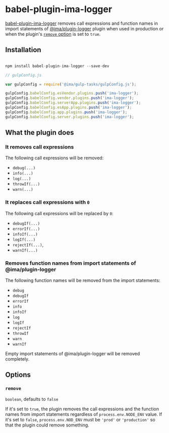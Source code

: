 # babel-plugin-ima-logger

[babel-plugin-ima-logger](https://github.com/seznam/IMA.js-plugins/tree/master/packages/babel-plugin-ima-logger) removes call expressions and function names in import statements of
[@ima/plugin-logger](https://github.com/seznam/IMA.js-plugins/tree/master/packages/plugin-logger) plugin
when used in production or when the plugin's [`remove` option](#remove) is set to `true`.

## Installation

```javascript

npm install babel-plugin-ima-logger --save-dev

```

```javascript
// gulpConfig.js

var gulpConfig = require('@ima/gulp-tasks/gulpConfig.js');

gulpConfig.babelConfig.esVendor.plugins.push('ima-logger');
gulpConfig.babelConfig.vendor.plugins.push('ima-logger');
gulpConfig.babelConfig.serverApp.plugins.push('ima-logger');
gulpConfig.babelConfig.esApp.plugins.push('ima-logger');
gulpConfig.babelConfig.app.plugins.push('ima-logger');
gulpConfig.babelConfig.server.plugins.push('ima-logger');

```

## What the plugin does

### It removes call expressions

The following call expressions will be removed:
- `debug(...)`
- `info(...)`
- `log(...)`
- `throwIf(...)`
- `warn(...)`

### It replaces call expressions with `0`

The following call expressions will be replaced by `0`:
- `debugIf(...)`
- `errorIf(...)`
- `infoIf(...)`
- `logIf(...)`
- `rejectIf(...)`,
- `warnIf(...)`

### Removes function names from import statements of @ima/plugin-logger

The following function names will be removed from the import statements:
- `debug`
- `debugIf`
- `errorIf`
- `info`
- `infoIf`
- `log`
- `logIf`
- `rejectIf`
- `throwIf`
- `warn`
- `warnIf`

Empty import statements of @ima/plugin-logger will be removed completely.

## Options

### `remove`

`boolean`, defaults to `false`

If it's set to `true`, the plugin removes the call expressions and the function
names from import statements regardless of `process.env.NODE_ENV` value. If
it's set to `false`, `process.env.NOD_ENV` must be `'prod'` or `'production'` so
that the plugin could remove something.
